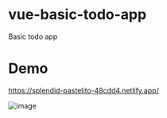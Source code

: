 # vue-basic-todo-app
Basic todo app

# Demo
https://splendid-pastelito-48cdd4.netlify.app/

![image](https://user-images.githubusercontent.com/22068429/200039539-93c36ee4-207c-4425-8f92-0de365e9d7a5.png)
